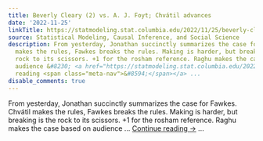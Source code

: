 ```yaml
---
title: Beverly Cleary (2) vs. A. J. Foyt; Chvátil advances
date: '2022-11-25'
linkTitle: https://statmodeling.stat.columbia.edu/2022/11/25/beverly-cleary-2-vs-a-j-foyt-chvatil-advances/
source: Statistical Modeling, Causal Inference, and Social Science
description: From yesterday, Jonathan succinctly summarizes the case for Fawkes. Chvátil
  makes the rules, Fawkes breaks the rules. Making is harder, but breaking is the
  rock to its scissors. +1 for the rosham reference. Raghu makes the case based on
  audience &#8230; <a href="https://statmodeling.stat.columbia.edu/2022/11/25/beverly-cleary-2-vs-a-j-foyt-chvatil-advances/">Continue
  reading <span class="meta-nav">&#8594;</span></a> ...
disable_comments: true
---
```

From yesterday, Jonathan succinctly summarizes the case for Fawkes. Chvátil makes the rules, Fawkes breaks the rules. Making is harder, but breaking is the rock to its scissors. +1 for the rosham reference. Raghu makes the case based on audience &#8230; <a href="https://statmodeling.stat.columbia.edu/2022/11/25/beverly-cleary-2-vs-a-j-foyt-chvatil-advances/">Continue reading <span class="meta-nav">&#8594;</span></a> ...